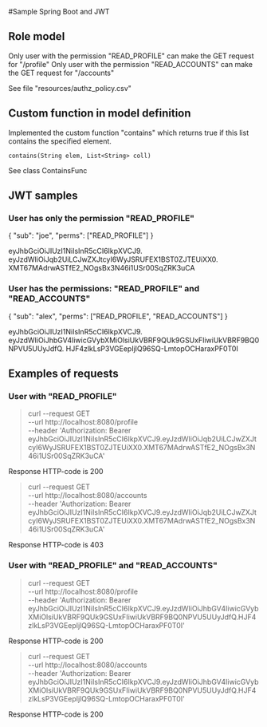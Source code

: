 #Sample Spring Boot and JWT 


## Role model

Only user with the permission "READ_PROFILE" can make the GET request for "/profile"
Only user with the permission "READ_ACCOUNTS" can make the GET request for "/accounts"

See file "resources/authz_policy.csv"

## Custom function in model definition 

Implemented the custom function "contains" which returns true if this list contains the specified element.

`contains(String elem, List<String> coll)`

See class ContainsFunc

## JWT samples

### User has only the permission "READ_PROFILE" 
{
"sub": "joe",
"perms": ["READ_PROFILE"]
}

eyJhbGciOiJIUzI1NiIsInR5cCI6IkpXVCJ9.
eyJzdWIiOiJqb2UiLCJwZXJtcyI6WyJSRUFEX1BST0ZJTEUiXX0.
XMT67MAdrwASTfE2_NOgsBx3N46i1USr00SqZRK3uCA

### User has the permissions: "READ_PROFILE" and "READ_ACCOUNTS" 
{
"sub": "alex",
"perms": ["READ_PROFILE", "READ_ACCOUNTS"]
}

eyJhbGciOiJIUzI1NiIsInR5cCI6IkpXVCJ9.
eyJzdWIiOiJhbGV4IiwicGVybXMiOlsiUkVBRF9QUk9GSUxFIiwiUkVBRF9BQ0NPVU5UUyJdfQ.
HJF4zlkLsP3VGEepIjlQ96SQ-LmtopOCHaraxPF0T0I


## Examples of requests

### User with "READ_PROFILE"

>curl --request GET \
--url http://localhost:8080/profile \
--header 'Authorization: Bearer eyJhbGciOiJIUzI1NiIsInR5cCI6IkpXVCJ9.eyJzdWIiOiJqb2UiLCJwZXJtcyI6WyJSRUFEX1BST0ZJTEUiXX0.XMT67MAdrwASTfE2_NOgsBx3N46i1USr00SqZRK3uCA'

Response HTTP-code is 200

>curl --request GET \
--url http://localhost:8080/accounts \
--header 'Authorization: Bearer eyJhbGciOiJIUzI1NiIsInR5cCI6IkpXVCJ9.eyJzdWIiOiJqb2UiLCJwZXJtcyI6WyJSRUFEX1BST0ZJTEUiXX0.XMT67MAdrwASTfE2_NOgsBx3N46i1USr00SqZRK3uCA'

Response HTTP-code is 403

### User with "READ_PROFILE" and "READ_ACCOUNTS"

>curl --request GET \
--url http://localhost:8080/profile \
--header 'Authorization: Bearer eyJhbGciOiJIUzI1NiIsInR5cCI6IkpXVCJ9.eyJzdWIiOiJhbGV4IiwicGVybXMiOlsiUkVBRF9QUk9GSUxFIiwiUkVBRF9BQ0NPVU5UUyJdfQ.HJF4zlkLsP3VGEepIjlQ96SQ-LmtopOCHaraxPF0T0I'

Response HTTP-code is 200

>curl --request GET \
--url http://localhost:8080/accounts \
--header 'Authorization: Bearer eyJhbGciOiJIUzI1NiIsInR5cCI6IkpXVCJ9.eyJzdWIiOiJhbGV4IiwicGVybXMiOlsiUkVBRF9QUk9GSUxFIiwiUkVBRF9BQ0NPVU5UUyJdfQ.HJF4zlkLsP3VGEepIjlQ96SQ-LmtopOCHaraxPF0T0I'

Response HTTP-code is 200
